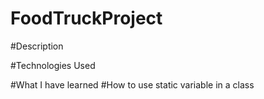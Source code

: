 # FoodTruckProject

#Description

#Technologies Used

#What I have learned
#How to use static variable in a class